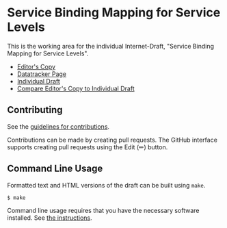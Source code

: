# Service Binding Mapping for Service Levels

This is the working area for the individual Internet-Draft, "Service Binding Mapping for Service Levels".

* [Editor's Copy](https://gakiwate.github.io/draft-gakiwate-dnsop-svcb-sla-parameter/#go.draft-gakiwate-dnsop-svcb-sla-parameter.html)
* [Datatracker Page](https://datatracker.ietf.org/doc/draft-gakiwate-dnsop-svcb-sla-parameter)
* [Individual Draft](https://datatracker.ietf.org/doc/html/draft-gakiwate-dnsop-svcb-sla-parameter)
* [Compare Editor's Copy to Individual Draft](https://gakiwate.github.io/draft-gakiwate-dnsop-svcb-sla-parameter/#go.draft-gakiwate-dnsop-svcb-sla-parameter.diff)


## Contributing

See the
[guidelines for contributions](https://github.com/gakiwate/draft-gakiwate-dnsop-svcb-sla-parameter/blob//CONTRIBUTING.md).

Contributions can be made by creating pull requests.
The GitHub interface supports creating pull requests using the Edit (✏) button.


## Command Line Usage

Formatted text and HTML versions of the draft can be built using `make`.

```sh
$ make
```

Command line usage requires that you have the necessary software installed.  See
[the instructions](https://github.com/martinthomson/i-d-template/blob/main/doc/SETUP.md).

